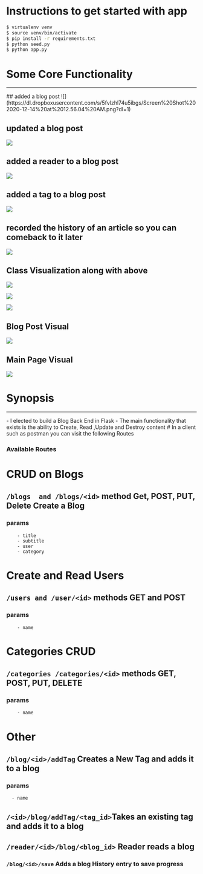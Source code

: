 # Instructions to get started with app

```bash
$ virtualenv venv
$ source venv/bin/activate
$ pip install -r requirements.txt
$ python seed.py
$ python app.py
```
# Some Core Functionality
<hr>
## added a blog post
![](https://dl.dropboxusercontent.com/s/5fvlzhl74u5ibgs/Screen%20Shot%202020-12-14%20at%2012.56.04%20AM.png?dl=1)

## updated a blog post
![](https://dl.dropboxusercontent.com/s/e2rddb62yfdxtqr/Screen%20Shot%202020-12-14%20at%2012.57.35%20AM.png?dl=1)

## added a reader to a blog post
![](https://dl.dropboxusercontent.com/s/e6zqw8isf0tuxws/Screen%20Shot%202020-12-14%20at%201.03.03%20AM.png?dl=1)

## added a tag to a blog post

![](https://dl.dropboxusercontent.com/s/uswet7uso8eydwc/Screen%20Shot%202020-12-14%20at%201.05.33%20AM.png?dl=1)

## recorded the history of an article so you can comeback to it later

![](https://dl.dropboxusercontent.com/s/8afgnzrujt4gt6o/Screen%20Shot%202020-12-14%20at%201.10.32%20AM.png?dl=0)

## Class Visualization along with above

![](https://dl.dropboxusercontent.com/s/9vkakja36iaig1g/Screen%20Shot%202020-12-14%20at%201.47.47%20AM.png?dl=0)

![](https://dl.dropboxusercontent.com/s/qmh4jo04f4mqz3f/Screen%20Shot%202020-12-14%20at%201.49.43%20AM.png?dl=0)

![](https://dl.dropboxusercontent.com/s/9lf7xs5tnex880d/Screen%20Shot%202020-12-14%20at%201.50.37%20AM.png?dl=0)

## Blog Post Visual
![](https://dl.dropboxusercontent.com/s/aa6w3xl21riva1a/Screen%20Shot%202020-12-14%20at%201.59.02%20AM.png?dl=0)

## Main Page Visual

![](https://dl.dropboxusercontent.com/s/9rlqlr9vngo06li/Screen%20Shot%202020-12-14%20at%202.00.41%20AM.png?dl=0)
# Synopsis
<hr>
- I elected to build a Blog Back End in Flask
- The main functionality that exists is the ability to Create, Read ,Update and Destroy content
# In a client such as postman you can visit the following Routes

### Available Routes

# CRUD on Blogs
## `/blogs  and /blogs/<id>` method Get, POST, PUT, Delete Create a Blog
### params
        - title
        - subtitle
        - user
        - category


# Create and Read Users
## `/users and /user/<id>` methods GET and POST
### params
        - name


# Categories CRUD
## `/categories /categories/<id>` methods GET, POST, PUT, DELETE
### params
        - name

# Other

## `/blog/<id>/addTag`  Creates a New Tag and adds it to a blog
### params
      - name

## `/<id>/blog/addTag/<tag_id>`Takes an existing tag and adds it to a blog

## `/reader/<id>/blog/<blog_id>`  Reader reads a blog

### `/blog/<id>/save` Adds a blog History entry to save progress
